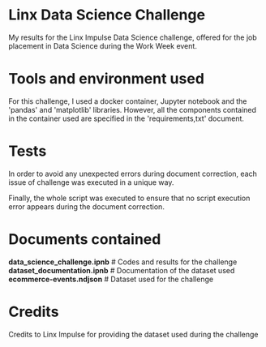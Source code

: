 # Linx Data Science Challenge

My results for the Linx Impulse Data Science challenge, offered for the job placement in Data Science during the Work Week event.

# Tools and environment used

For this challenge, I used a docker container, Jupyter notebook and the 'pandas' and 'matplotlib' libraries. However, all the components contained in the container used are specified in the 'requirements,txt' document.

# Tests

In order to avoid any unexpected errors during document correction, each issue of challenge was executed in a unique way.

Finally, the whole script was executed to ensure that no script execution error appears during the document correction.

# Documents contained

**data_science_challenge.ipnb**        # Codes and results for the challenge
**dataset_documentation.ipnb**         # Documentation of the dataset used
**ecommerce-events.ndjson**            # Dataset used for the challenge

# Credits

Credits to Linx Impulse for providing the dataset used during the challenge 
